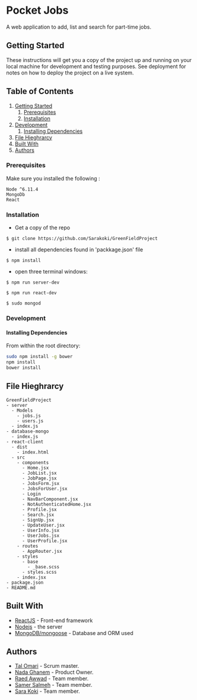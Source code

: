#  Pocket Jobs
A web application to add, list and search for
part-time jobs.

## Getting Started
These instructions will get you a copy of the project up and running on your local machine for development and testing purposes. See deployment for notes on how to deploy the project on a live system.

## Table of Contents

1. [Getting Started](#getting-started)
    1. [Prerequisites](#prerequisites)
    1. [Installation](#installation)
1. [Development](#development)
    1. [Installing Dependencies](#installing-dependencies)
1. [File Hieghrarcy](#file-hieghrarcy)
1. [Built With](#built-with)
1. [Authors](#authors)

### Prerequisites
Make sure you installed the following :

    Node ^6.11.4
    MongoDb
    React

### Installation
- Get a copy of the repo
```
$ git clone https://github.com/Sarakoki/GreenFieldProject
```
-  install all dependencies found in 'packkage.json' file
```
$ npm install
``` 
- open three terminal windows:
```
$ npm run server-dev
```
```
$ npm run react-dev
```
```
$ sudo mongod
```

### Development

#### Installing Dependencies

From within the root directory:

```sh
sudo npm install -g bower
npm install
bower install
```

## File Hieghrarcy
    GreenFieldProject
    - server
      - Models
        - jobs.js
        - users.js
      - index.js
    - database-mongo
      - index.js
    - react-client
      - dist
        - index.html
      - src
        - components
          - Home.jsx
          - JobList.jsx
          - JobPage.jsx
          - JobsForm.jsx
          - JobsForUser.jsx
          - Login
          - NavBarComponent.jsx
          - NotAuthenticatedHome.jsx
          - Profile.jsx
          - Search.jsx
          - SignUp.jsx
          - UpdateUser.jsx
          - UserInfo.jsx
          - UserJobs.jsx
          - UserProfile.jsx
        - routes
          - AppRouter.jsx
        - styles
          - base
            - _base.scss
          - styles.scss
        - index.jsx
    - package.json
    - README.md

## Built With
- [ReactJS](https://reactjs.org/docs/hello-world.html) - Front-end framework
- [Nodejs](https://nodejs.org/en/docs/) - the server
- [MongoDB/mongoose](https://docs.mongodb.com/) - Database and ORM used

## Authors
- [Tal Omari](https://github.com/Talomari) - Scrum master.
- [Nada Ghanem](https://github.com/nadaa) - Product Owner.
- [Raed Awwad](https://github.com/raedawwad95) - Team member.
- [Samer Salmeh](https://github.com/SamerSalmeh) - Team member.
- [Sara Koki](https://github.com/Sarakoki) - Team member.